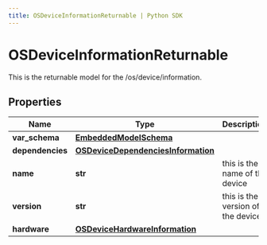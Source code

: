 ```yaml
---
title: OSDeviceInformationReturnable | Python SDK
---
```


# OSDeviceInformationReturnable

This is the returnable model for the /os/device/information.

## Properties

Name | Type | Description | Notes
------------ | ------------- | ------------- | -------------
**var_schema** | [**EmbeddedModelSchema**](EmbeddedModelSchema) |  | [optional] 
**dependencies** | [**OSDeviceDependenciesInformation**](OSDeviceDependenciesInformation) |  | [optional] 
**name** | **str** | this is the name of the device | [optional] 
**version** | **str** | this is the version of the device | [optional] 
**hardware** | [**OSDeviceHardwareInformation**](OSDeviceHardwareInformation) |  | [optional] 


